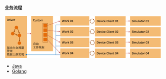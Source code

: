 #### 业务流程

![driver](../docs/drvier.png)

* [Java](java/custom-java/README.md)
* [Golang](golang/custom-golang/README.md)
